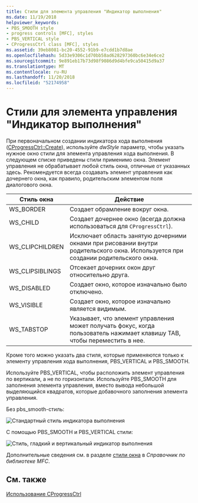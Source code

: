 ```yaml
---
title: Стили для элемента управления "Индикатор выполнения"
ms.date: 11/19/2018
helpviewer_keywords:
- PBS_SMOOTH style
- progress controls [MFC], styles
- PBS_VERTICAL style
- CProgressCtrl class [MFC], styles
ms.assetid: 39eb8081-bc20-4552-91b9-e7cdd1b7d8ae
ms.openlocfilehash: 5d33e9306c1d70bb58ad628297360bc6e34e6ce2
ms.sourcegitcommit: 9e891eb17b73d98f9086d9d4bfe9ca50415d9a37
ms.translationtype: MT
ms.contentlocale: ru-RU
ms.lasthandoff: 11/20/2018
ms.locfileid: "52174958"
---
```

# <a name="styles-for-the-progress-control"></a>Стили для элемента управления "Индикатор выполнения"

При первоначальном создании индикатора хода выполнения ([CProgressCtrl::Create](../mfc/reference/cprogressctrl-class.md#create)), используйте *dwStyle* параметр, чтобы указать нужное окно стили для элемента управления хода выполнения. В следующем списке приведены стили применимо окна. Элемент управления не обрабатывает любой стиль окна, отличные от указанных здесь. Рекомендуется всегда создавать элемент управления как дочернего окна, как правило, родительским элементом поля диалогового окна.

|Стиль окна|Действие|
|------------------|------------|
|WS_BORDER|Создает обрамление вокруг окна.|
|WS_CHILD|Создает дочернее окно (всегда должна использоваться для `CProgressCtrl`).|
|WS_CLIPCHILDREN|Исключает область занятую дочерними окнами при рисовании внутри родительского окна. Используется при создании родительского окна.|
|WS_CLIPSIBLINGS|Отсекает дочерних окон друг относительно друга.|
|WS_DISABLED|Создает окно, которое изначально было отключено.|
|WS_VISIBLE|Создает окно, которое изначально является видимым.|
|WS_TABSTOP|Указывает, что элемент управления может получать фокус, когда пользователь нажимает клавишу TAB, чтобы переместить в нее.|

Кроме того можно указать два стиля, которые применяются только к элементу управления хода выполнения, PBS_VERTICAL и PBS_SMOOTH.

Используйте PBS_VERTICAL, чтобы расположить элемент управления по вертикали, а не по горизонтали. Используйте PBS_SMOOTH для заполнения элемента управления, вместо вывода небольшой выделяющийся квадратов, которые добавочного заполнения элемента управления.

Без pbs_smooth-стиль:

![Стандартный стиль индикатора выполнения](../mfc/media/vc4ruw1.gif "стандартный стиль индикатора выполнения")

С помощью PBS_SMOOTH и PBS_VERTICAL стили:

![Стиль, гладкий и вертикальный индикатор выполнения](../mfc/media/vc4ruw2.gif "стиль, гладкий и вертикальный индикатор выполнения")

Дополнительные сведения см. в разделе [стили окна](../mfc/reference/styles-used-by-mfc.md#frame-window-styles-mfc) в *Справочник по библиотеке MFC*.

## <a name="see-also"></a>См. также

[Использование CProgressCtrl](../mfc/using-cprogressctrl.md)

